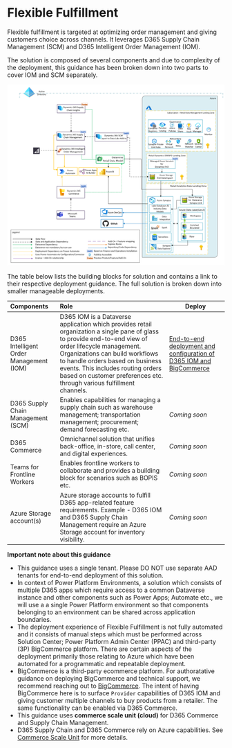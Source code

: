 # Flexible Fulfillment

Flexible fulfillment is targeted at optimizing order management and giving customers choice across channels. It leverages D365 Supply Chain Management (SCM) and D365 Intelligent Order Management (IOM).

The solution is composed of several components and due to complexity of the deployment, this guidance has been broken down into two parts to cover IOM and SCM separately.

![Flexible Fulfillment](./media/flexible-fulfillment.png)

The table below lists the building blocks for solution and contains a link to their respective deployment guidance. The full solution is broken down into smaller manageable deployments.

| Components | Role | Deploy |
|:----------------------|:------------|--------|
| D365 Intelligent Order Management (IOM) | D365 IOM is a Dataverse application which provides retail organization a single pane of glass to provide end-to-end view of order lifecycle management. Organizations can build workflows to handle orders based on business events. This includes routing orders based on customer preferences etc. through various fulfillment channels.| [End-to-end deployment and configuration of D365 IOM and BigCommerce](./iom/README.md)
| D365 Supply Chain Management (SCM) |Enables capabilities for managing a supply chain such as warehouse management; transportation management; procurement; demand forecasting etc.|*Coming soon*
| D365 Commerce |Omnichannel solution that unifies back-office, in-store, call center, and digital experiences. |*Coming soon*
| Teams for Frontline Workers | Enables frontline workers to collaborate and provides a building block for scenarios such as BOPIS etc.| *Coming soon*
| Azure Storage account(s)| Azure storage accounts to fulfill D365 app-related feature requirements. Example - D365 IOM and D365 Supply Chain Management require an Azure Storage account for inventory visibility.| *Coming soon*

**Important note about this guidance**

- This guidance uses a single tenant. Please DO NOT use separate AAD tenants for end-to-end deployment of this solution.
- In context of Power Platform Environments, a solution which consists of multiple D365 apps which require access to a common Dataverse instance and other components such as Power Apps; Automate etc., we will use a a single Power Platform environment so that components belonging to an environment can be shared across application boundaries.
- The deployment experience of Flexible Fulfillment is not fully automated and it consists of manual steps which must be performed across Solution Center; Power Platform Admin Center (PPAC) and third-party (3P) BigCommerce platform. There are certain aspects of the deployment primarily those relating to Azure which have been automated for a programmatic and repeatable deployment.
- BigCommerce is a third-party ecommerce platform. For authoratative guidance on deploying BigCommerce and technical support, we recommend reaching out to [BigCommerce](https://www.bigcommerce.com/dm/microsoft/). The intent of having BigCommerce here is to surface `Provider` capabilities of D365 IOM and giving customer multiple channels to buy products from a retailer. The same functionality can be enabled via D365 Commerce.
- This guidance uses **commerce scale unit (cloud)** for D365 Commerce and Supply Chain Management.
- D365 Supply Chain and D365 Commerce rely on Azure capabilities. See [Commerce Scale Unit](https://docs.microsoft.com/en-us/dynamics365/commerce/dev-itpro/retail-store-scale-unit-configuration-installation) for more details.
